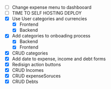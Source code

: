 * [ ] Change expense menu to dashbooard
* [ ] TIME TO SELF HOSTING DEPLOY
* [X] Use User categories and currencies
  * [X] Frontend
  * [X] Backend
* [x] Add categories to onboading process
  * [X] Backend
  * [x] Frontend
* [X] CRUD categories
* [X] Add date to expense, income and debt forms
* [X] Redisign action buttons
* [x] CRUD Incomes
* [x] CRUD expenseSoruces
* [x] CRUD Debts